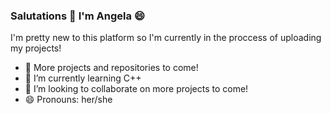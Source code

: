 ### Salutations 👋 I'm Angela 😄

I'm pretty new to this platform so I'm currently in the proccess of uploading my projects!

- 🔭 More projects and repositories to come! 
- 🌱 I’m currently learning C++
- 👯 I’m looking to collaborate on more projects to come!
- 😄 Pronouns: her/she
